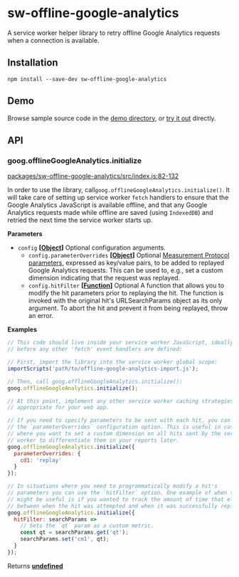 # sw-offline-google-analytics

A service worker helper library to retry offline Google Analytics requests when a connection is available.

## Installation

`npm install --save-dev sw-offline-google-analytics`

## Demo

Browse sample source code in the [demo directory](https://github.com/GoogleChrome/sw-helpers/tree/master/packages/sw-offline-google-analytics/demo), or
[try it out](https://googlechrome.github.io/sw-helpers/sw-offline-google-analytics/demo/) directly.

## API

### goog.offlineGoogleAnalytics.initialize

[packages/sw-offline-google-analytics/src/index.js:82-132](https://github.com/GoogleChrome/sw-helpers/blob/6618776516d4738d9626f115ff44d643ede71903/packages/sw-offline-google-analytics/src/index.js#L82-L132 "Source code on GitHub")

In order to use the library, call`goog.offlineGoogleAnalytics.initialize()`.
It will take care of setting up service worker `fetch` handlers to ensure
that the Google Analytics JavaScript is available offline, and that any
Google Analytics requests made while offline are saved (using `IndexedDB`)
and retried the next time the service worker starts up.

**Parameters**

-   `config` **\[[Object](https://developer.mozilla.org/en-US/docs/Web/JavaScript/Reference/Global_Objects/Object)]** Optional configuration arguments.
    -   `config.parameterOverrides` **\[[Object](https://developer.mozilla.org/en-US/docs/Web/JavaScript/Reference/Global_Objects/Object)]** Optional
                           [Measurement Protocol parameters](https://developers.google.com/analytics/devguides/collection/protocol/v1/parameters),
                           expressed as key/value pairs, to be added to replayed
                           Google Analytics requests. This can be used to, e.g., set
                           a custom dimension indicating that the request was
                           replayed.
    -   `config.hitFilter` **\[[Function](https://developer.mozilla.org/en-US/docs/Web/JavaScript/Reference/Statements/function)]** Optional
                           A function that allows you to modify the hit parameters
                           prior to replaying the hit. The function is invoked with
                           the original hit's URLSearchParams object as its only
                           argument. To abort the hit and prevent it from being
                           replayed, throw an error.

**Examples**

```javascript
// This code should live inside your service worker JavaScript, ideally
// before any other 'fetch' event handlers are defined:

// First, import the library into the service worker global scope:
importScripts('path/to/offline-google-analytics-import.js');

// Then, call goog.offlineGoogleAnalytics.initialize():
goog.offlineGoogleAnalytics.initialize();

// At this point, implement any other service worker caching strategies
// appropriate for your web app.
```

```javascript
// If you need to specify parameters to be sent with each hit, you can use
// the `parameterOverrides` configuration option. This is useful in cases
// where you want to set a custom dimension on all hits sent by the service
// worker to differentiate them in your reports later.
goog.offlineGoogleAnalytics.initialize({
  parameterOverrides: {
    cd1: 'replay'
  }
});
```

```javascript
// In situations where you need to programmatically modify a hit's
// parameters you can use the `hitFilter` option. One example of when this
// might be useful is if you wanted to track the amount of time that elapsed
// between when the hit was attempted and when it was successfully replayed.
goog.offlineGoogleAnalytics.initialize({
  hitFilter: searchParams =>
    // Sets the `qt` param as a custom metric.
    const qt = searchParams.get('qt');
    searchParams.set('cm1', qt);
  }
});
```

Returns **[undefined](https://developer.mozilla.org/en-US/docs/Web/JavaScript/Reference/Global_Objects/undefined)**
